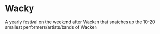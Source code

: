 # Wacky
A yearly festival on the weekend after Wacken that snatches up the 10-20 smallest performers/artists/bands of Wacken
